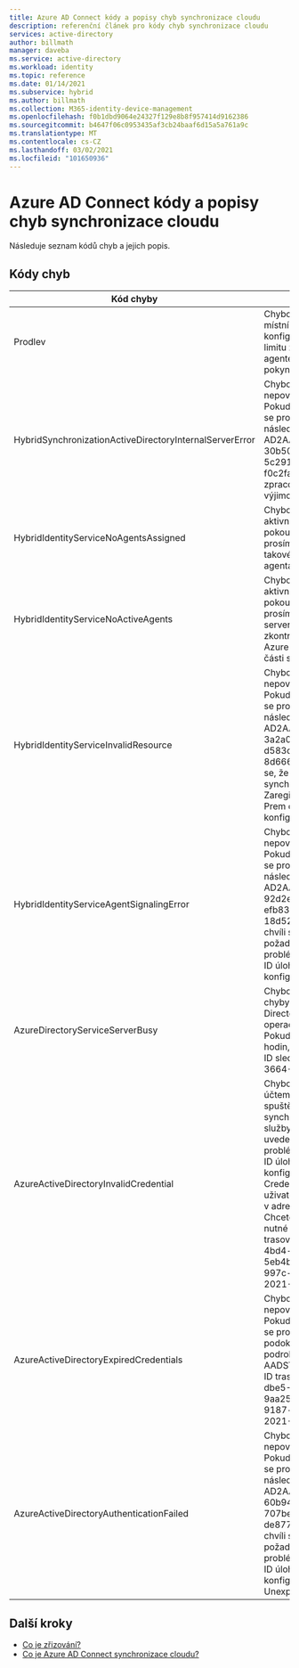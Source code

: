```yaml
---
title: Azure AD Connect kódy a popisy chyb synchronizace cloudu
description: referenční článek pro kódy chyb synchronizace cloudu
services: active-directory
author: billmath
manager: daveba
ms.service: active-directory
ms.workload: identity
ms.topic: reference
ms.date: 01/14/2021
ms.subservice: hybrid
ms.author: billmath
ms.collection: M365-identity-device-management
ms.openlocfilehash: f0b1dbd9064e24327f129e8b8f957414d9162386
ms.sourcegitcommit: b4647f06c0953435af3cb24baaf6d15a5a761a9c
ms.translationtype: MT
ms.contentlocale: cs-CZ
ms.lasthandoff: 03/02/2021
ms.locfileid: "101650936"
---
```

# <a name="azure-ad-connect-cloud-sync-error-codes-and-descriptions"></a>Azure AD Connect kódy a popisy chyb synchronizace cloudu
Následuje seznam kódů chyb a jejich popis.


## <a name="error-codes"></a>Kódy chyb

|Kód chyby|Podrobnosti|Scenario|Řešení|
|-----|-----|-----|-----|
|Prodlev|Chybová zpráva: při kontaktování místního agenta a synchronizaci konfigurace jsme zjistili chybu časového limitu žádosti. Další problémy související s agentem Cloud Sync najdete v našich pokynech k řešení potíží.|Vypršel časový limit žádosti. Aktuální hodnota časového limitu je 10 minut.|Přečtěte si naše [pokyny k řešení potíží](how-to-troubleshoot.md) .|
|HybridSynchronizationActiveDirectoryInternalServerError|Chybová zpráva: v tuto chvíli se nám nepovedlo zpracovat tento požadavek. Pokud se tento problém opakuje, obraťte se prosím na podporu a zadejte následující identifikátor úlohy: AD2AADProvisioning. 30b500eaf9c643b2b78804e80c1421fe. 5c291d3c-d29f-4570-9d6b-f0c2fa3d5926. Další podrobnosti: zpracování požadavku HTTP vedlo k výjimce. |Nepovedlo se zpracovat parametry přijaté v žádosti SCIM do žádosti o vyhledávání.|Podrobnosti naleznete v odpovědi HTTP vrácené vlastností Response této výjimky.|
|HybridIdentityServiceNoAgentsAssigned|Chybová zpráva: nemůžeme najít aktivního agenta pro doménu, kterou se pokoušíte synchronizovat. Zkontrolujte prosím, jestli se agenti odebrali. V takovém případě znovu nainstalujte agenta znovu.|Nejsou spuštěni žádní agenti. Pravděpodobně došlo k odebrání agentů. Zaregistrujte nového agenta.|V tomto případě se nezobrazuje žádný agent přiřazený k doméně na portálu.|
|HybridIdentityServiceNoActiveAgents|Chybová zpráva: nemůžeme najít aktivního agenta pro doménu, kterou se pokoušíte synchronizovat. Zkontrolujte prosím, jestli je agent spuštěný, tak, že na server, kde je nainstalovaný agent, a zkontrolujte, jestli je spuštěný Microsoft Azure AD agent synchronizace cloudu v části služby.|"Agenti neposlouchá koncový bod ServiceBus. [Agent je za bránou firewall, která neumožňuje připojení ke službě Service Bus.](../../active-directory/manage-apps/application-proxy-configure-connectors-with-proxy-servers.md#use-the-outbound-proxy-server)|
|HybridIdentityServiceInvalidResource|Chybová zpráva: v tuto chvíli se nám nepovedlo zpracovat tento požadavek. Pokud se tento problém opakuje, obraťte se prosím na podporu a zadejte následující identifikátor úlohy: AD2AADProvisioning. 3a2a0d8418f34f54a03da5b70b1f7b0c. d583d090-9cd3-4d0a-aee6-8d666658c3e9. Další podrobnosti: Zdá se, že došlo k potížím s nastavením synchronizace vašeho cloudu. Zaregistrujte prosím agenta Cloud Sync v Prem doméně služby AD a restartujte konfiguraci z webu Azure Portal.|Název prostředku musí být nastaven, aby věděl, který agent má kontaktovat.|Zaregistrujte prosím agenta Cloud Sync v Prem doméně služby AD a restartujte konfiguraci z webu Azure Portal.|
|HybridIdentityServiceAgentSignalingError|Chybová zpráva: v tuto chvíli se nám nepovedlo zpracovat tento požadavek. Pokud se tento problém opakuje, obraťte se prosím na podporu a zadejte následující identifikátor úlohy: AD2AADProvisioning. 92d2e8750f37407fa2301c9e52ad7e9b. efb835ef-62e8-42e3-b495-18d5272eb3f9. Další podrobnosti: v tuto chvíli se nám nepovedlo zpracovat tento požadavek. Pokud s tím budou dál problémy, obraťte se prosím na podporu s ID úlohy (z podokna stav vaší konfigurace).|Service Bus není možné odeslat zprávu agentovi. Může dojít k výpadku ve službě Service Bus nebo agent nereaguje.|Pokud s tím budou dál problémy, obraťte se prosím na podporu s ID úlohy (z podokna stav vaší konfigurace).|
|AzureDirectoryServiceServerBusy|Chybová zpráva: došlo k chybě. Kód chyby: 81. Popis chyby: Azure Active Directory je aktuálně zaneprázdněna. Tato operace bude automaticky opakována. Pokud tento problém trvá déle než 24 hodin, obraťte se na technickou podporu. ID sledování: název serveru 8a4ab3b5-3664-4278-ab64-9cff37fd3f4f:|Azure Active Directory je aktuálně zaneprázdněna.|Pokud tento problém trvá déle než 24 hodin, obraťte se na technickou podporu.|
|AzureActiveDirectoryInvalidCredential|Chybová zpráva: zjistili jsme problém s účtem služby, který se používá ke spuštění Azure AD Connect synchronizace cloudu. Účet cloudové služby můžete opravit podle pokynů uvedených [tady](./how-to-troubleshoot.md). Pokud s tím budou dál problémy, obraťte se prosím na podporu s ID úlohy (z podokna stav vaší konfigurace). Další podrobnosti o chybě: CredentialsInvalid AADSTS50034: uživatelský účet {EmailHidden} neexistuje v adresáři skydrive365.onmicrosoft.com. Chcete-li se přihlásit k této aplikaci, je nutné účet přidat do adresáře. ID trasování: ID korelace 14b63033-3bc9-4bd4-b871-5eb4b3500200:57d93ed1-be4d-483c-997c-a3b6f03deb00 časové razítko: 2021-01-12 21:08:29Z |Tato chyba se vyvolá v případě, že účet synchronizační služby ADToAADSyncServiceAccount v tenantovi neexistuje. Může to být způsobeno náhodným odstraněním účtu.|K opravě účtu služby použijte [příkaz Repair-AADCloudSyncToolsAccount](reference-powershell.md#repair-aadcloudsynctoolsaccount) .|
|AzureActiveDirectoryExpiredCredentials|Chybová zpráva: v tuto chvíli se nám nepovedlo zpracovat tento požadavek. Pokud s tím budou dál problémy, obraťte se prosím na podporu s ID úlohy (z podokna stav vaší konfigurace). Další podrobnosti o chybě: CredentialsExpired AADSTS50055: platnost hesla vypršela. ID trasování: ID korelace 989b1841-dbe5-49c9-ab6c-9aa25f7b0e00:1c69b196-1c3a-4381-9187-c84747807155 časové razítko: 2021-01-12 20:59:31Z | Stavový kód odpovědi neindikuje úspěch: 401 (Neautorizováno).|Vypršela platnost přihlašovacích údajů k účtu služby AAD Sync.|Účet cloudové služby můžete opravit podle pokynů uvedených v tématu https://go.microsoft.com/fwlink/?linkid=2150988 . Pokud s tím budou dál problémy, obraťte se prosím na podporu s ID úlohy (z podokna stav vaší konfigurace).  Další podrobnosti o chybě: vaše přihlašovací údaje tenanta pro správu Azure Active Directory byly vyměněny pro token OAuth, který uplynul od vypršení platnosti. "|
|AzureActiveDirectoryAuthenticationFailed|Chybová zpráva: v tuto chvíli se nám nepovedlo zpracovat tento požadavek. Pokud se tento problém opakuje, obraťte se prosím na podporu a zadejte následující identifikátor úlohy: AD2AADProvisioning. 60b943e88f234db2b887f8cb91dee87c. 707be0d2-c6a9-405d-a3b9-de87761dc3ac. Další podrobnosti: v tuto chvíli se nám nepovedlo zpracovat tento požadavek. Pokud s tím budou dál problémy, obraťte se prosím na podporu s ID úlohy (z podokna stav vaší konfigurace). Další podrobnosti o chybě: UnexpectedError.|Neznámou chybu.|Pokud s tím budou dál problémy, obraťte se prosím na podporu s ID úlohy (z podokna stav vaší konfigurace).|

## <a name="next-steps"></a>Další kroky 

- [Co je zřizování?](what-is-provisioning.md)
- [Co je Azure AD Connect synchronizace cloudu?](what-is-cloud-sync.md)